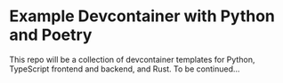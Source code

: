 # Example Devcontainer with Python and Poetry

This repo will be a collection of devcontainer templates for Python, TypeScript frontend and backend, and Rust.
To be continued...
